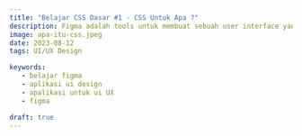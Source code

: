 ```yaml
---
title: "Belajar CSS Dasar #1 - CSS Untuk Apa ?"
description: Figma adalah tools untuk membuat sebuah user interface yang biasa digunakan oleh seorang UI/UX Designer.
image: apa-itu-css.jpeg
date: 2023-08-12
tags: UI/UX Design

keywords:
   - belajar figma
   - aplikasi ui design
   - apalikasi untuk ui UX
   - figma

draft: true
---
```

